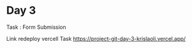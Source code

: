 # Day 3

Task : Form Submission

Link redeploy vercell Task
https://project-git-day-3-krislaoli.vercel.app/
